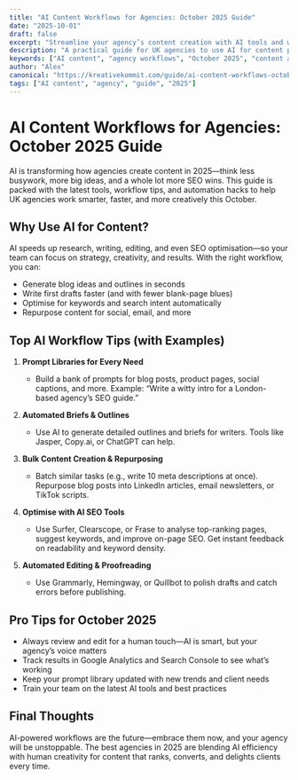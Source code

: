```yaml
---
title: "AI Content Workflows for Agencies: October 2025 Guide"
date: "2025-10-01"
draft: false
excerpt: "Streamline your agency’s content creation with AI tools and workflows for October 2025."
description: "A practical guide for UK agencies to use AI for content planning, writing, and optimisation—plus the latest workflow trends."
keywords: ["AI content", "agency workflows", "October 2025", "content automation", "UK"]
author: "Alex"
canonical: "https://kreativekommit.com/guide/ai-content-workflows-october-2025"
tags: ["AI content", "agency", "guide", "2025"]
---
```


# AI Content Workflows for Agencies: October 2025 Guide


AI is transforming how agencies create content in 2025—think less busywork, more big ideas, and a whole lot more SEO wins. This guide is packed with the latest tools, workflow tips, and automation hacks to help UK agencies work smarter, faster, and more creatively this October.


## Why Use AI for Content?

AI speeds up research, writing, editing, and even SEO optimisation—so your team can focus on strategy, creativity, and results. With the right workflow, you can:
- Generate blog ideas and outlines in seconds
- Write first drafts faster (and with fewer blank-page blues)
- Optimise for keywords and search intent automatically
- Repurpose content for social, email, and more


## Top AI Workflow Tips (with Examples)

1. **Prompt Libraries for Every Need**
	- Build a bank of prompts for blog posts, product pages, social captions, and more. Example: “Write a witty intro for a London-based agency’s SEO guide.”

2. **Automated Briefs & Outlines**
	- Use AI to generate detailed outlines and briefs for writers. Tools like Jasper, Copy.ai, or ChatGPT can help.

3. **Bulk Content Creation & Repurposing**
	- Batch similar tasks (e.g., write 10 meta descriptions at once). Repurpose blog posts into LinkedIn articles, email newsletters, or TikTok scripts.

4. **Optimise with AI SEO Tools**
	- Use Surfer, Clearscope, or Frase to analyse top-ranking pages, suggest keywords, and improve on-page SEO. Get instant feedback on readability and keyword density.

5. **Automated Editing & Proofreading**
	- Use Grammarly, Hemingway, or Quillbot to polish drafts and catch errors before publishing.


## Pro Tips for October 2025
- Always review and edit for a human touch—AI is smart, but your agency’s voice matters
- Track results in Google Analytics and Search Console to see what’s working
- Keep your prompt library updated with new trends and client needs
- Train your team on the latest AI tools and best practices


## Final Thoughts

AI-powered workflows are the future—embrace them now, and your agency will be unstoppable. The best agencies in 2025 are blending AI efficiency with human creativity for content that ranks, converts, and delights clients every time.
